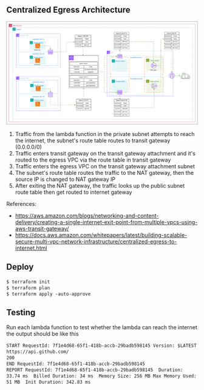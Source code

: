 ## Centralized Egress Architecture

![Alt text](../images/centralized-egress.drawio.svg?raw=true "Centralized Egress Internet Architecture")<br>

1. Traffic from the lambda function in the private subnet attempts to reach the internet, the subnet's route table routes to transit gateway (0.0.0.0/0)
2. Traffic enters transit gateway on the transit gateway attachment and it's routed to the egress VPC via the route table in transit gateway
3. Traffic enters the egress VPC on the transit gateway attachment subnet
4. The subnet's route table routes the traffic to the NAT gateway, then the source IP is changed to NAT gateway IP
5. After exiting the NAT gateway, the traffic looks up the public subnet route table then get routed to internet gateway

References:

- https://aws.amazon.com/blogs/networking-and-content-delivery/creating-a-single-internet-exit-point-from-multiple-vpcs-using-aws-transit-gateway/
- https://docs.aws.amazon.com/whitepapers/latest/building-scalable-secure-multi-vpc-network-infrastructure/centralized-egress-to-internet.html

## Deploy

```
$ terraform init
$ terraform plan
$ terraform apply -auto-approve
```

## Testing

Run each lambda function to test whether the lambda can reach the internet the output should be like this

```
START RequestId: 7f1e4d68-65f1-418b-accb-29badb598145 Version: $LATEST
https://api.github.com/
200
END RequestId: 7f1e4d68-65f1-418b-accb-29badb598145
REPORT RequestId: 7f1e4d68-65f1-418b-accb-29badb598145	Duration: 33.74 ms	Billed Duration: 34 ms	Memory Size: 256 MB	Max Memory Used: 51 MB	Init Duration: 342.83 ms
```
